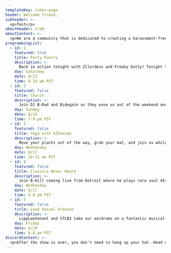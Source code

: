 ```yaml
---
templateKey: index-page
header: Welcome friend,
subheader: >-
  <p>Test</p>
aboutHeader: CreW
aboutContent: >-
  <p>We are a community that is dedicated to creating a harassment-free experience for everyone, regardless of age, body size, visible or invisible disability, ethnicity, sex characteristics, gender identity and expression, level of experience, education, socio-economic status, nationality, personal appearance, race, religion, or sexual identity and orientation.<br><br>We pledge to act and interact in ways that contribute to an open, welcoming, diverse, inclusive, and healthy space.<p>
programmingList:
  - id: 1
    featured: true
    title: Party Pantry
    description: >-
      Back in action tonight with Illordess and Freaky Outty! Tonight the crew is raising funds for TGI Justice and PDX Equity in Action.
    day: Saturday
    date: 6/13
    time: 8-10 pm PST
  - id: 2
    featured: false
    title: Church
    description: >-
      Join DJ B-Rad and Bidegain as they ease us out of the weekend and lift our spirits with soulful tunes and dope cartoons.
    day: Sunday
    date: 6/14
    time: 7-9 pm PST
  - id: 3
    featured: false
    title: Yoga with AZSoozee
    description: >-
      Move your plants out of the way, grab your mat, and join us while Suze guides us through a sequence of yoga poses. Beginners welcome and encouraged.
    day: Wednesday
    date: 6/17
    time: 10-11 am PST
  - id: 4
    featured: false
    title: Classics Never Heard
    description: >-
      Join B-Hill coming live from Detroit where he plays rare soul 45s. Perfect for the outsiders and fort builders.
    day: Wednesday
    date: 6/17
    time: 5-8 pm PST
  - id: 5
    featured: false
    title: Lead Vessel Grooves 
    description: >-
      LippLewtenant and STLB3 take our eardrums on a fantastic musical voyage with funky drums and heavy shit.
    day: Friday
    date: 6/19
    time: 6-8 pm PST
discordContent: >-
  <p>After the show is over, you don't need to hang up your hat. Head over to our new Discord channel to chat! Please take the time to <a href="/resources">make yourself familiar with our Code of Conduct</a> before you dive in.</p>
---
```

